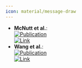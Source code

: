 ```yaml
---
icon: material/message-draw
---
```


- **McNutt et al.**:   
	[![Publication](https://img.shields.io/badge/Publication-Citations:7-blue?style=for-the-badge&logo=bookstack)](https://pubs.acs.org/doi/10.1021/acs.jcim.3c01245)  
	[![Link](https://img.shields.io/badge/Link-offline-red?style=for-the-badge&logo=xamarin&logoColor=red)](https://pubs.acs.org/doi/10.1021/acs.jcim.3c01245)  
- **Wang et al.**:   
	[![Publication](https://img.shields.io/badge/Publication-Citations:3-blue?style=for-the-badge&logo=bookstack)](https://pubs.acs.org/doi/10.1021/acs.jcim.3c01519)  
	[![Link](https://img.shields.io/badge/Link-offline-red?style=for-the-badge&logo=xamarin&logoColor=red)](https://pubs.acs.org/doi/10.1021/acs.jcim.3c01519)  
